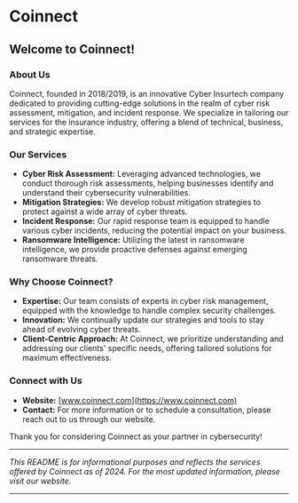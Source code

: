 # Coinnect

## Welcome to Coinnect!

### About Us
Coinnect, founded in 2018/2019, is an innovative Cyber Insurtech company dedicated to providing cutting-edge solutions in the realm of cyber risk assessment, mitigation, and incident response. We specialize in tailoring our services for the insurance industry, offering a blend of technical, business, and strategic expertise.

### Our Services
- **Cyber Risk Assessment:** Leveraging advanced technologies, we conduct thorough risk assessments, helping businesses identify and understand their cybersecurity vulnerabilities.
- **Mitigation Strategies:** We develop robust mitigation strategies to protect against a wide array of cyber threats.
- **Incident Response:** Our rapid response team is equipped to handle various cyber incidents, reducing the potential impact on your business.
- **Ransomware Intelligence:** Utilizing the latest in ransomware intelligence, we provide proactive defenses against emerging ransomware threats.


### Why Choose Coinnect?
- **Expertise:** Our team consists of experts in cyber risk management, equipped with the knowledge to handle complex security challenges.
- **Innovation:** We continually update our strategies and tools to stay ahead of evolving cyber threats.
- **Client-Centric Approach:** At Coinnect, we prioritize understanding and addressing our clients' specific needs, offering tailored solutions for maximum effectiveness.

### Connect with Us
- **Website:** [www.coinnect.com](https://www.coinnect.com)
- **Contact:** For more information or to schedule a consultation, please reach out to us through our website.

Thank you for considering Coinnect as your partner in cybersecurity!

---

_This README is for informational purposes and reflects the services offered by Coinnect as of 2024. For the most updated information, please visit our website._

---
